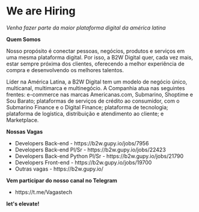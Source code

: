 # We are Hiring

*Venha fazer parte da maior plataforma digital da américa latina*

**Quem Somos**
<p> Nosso propósito é conectar pessoas, negócios, produtos e serviços em uma mesma plataforma digital. Por isso, a B2W Digital quer, cada vez mais, estar sempre próxima dos clientes, oferecendo a melhor experiência de compra e desenvolvendo os melhores talentos. </p>

<p> Líder na América Latina, a B2W Digital tem um modelo de negócio único, multicanal, multimarca e multinegócio. A Companhia atua nas seguintes frentes: e-commerce nas marcas Americanas.com, Submarino, Shoptime e Sou Barato; plataformas de serviços de crédito ao consumidor, com o Submarino Finance e o Digital Finance; plataforma de tecnologia; plataforma de logística, distribuição e atendimento ao cliente; e Marketplace. </p>

**Nossas Vagas**
<ul>
  <li> Developers Back-end - https://b2w.gupy.io/jobs/7956 </li>
  <li> Developers Back-end Pl/Sr - https://b2w.gupy.io/jobs/22423 </li>
  <li> Developers Back-end Python Pl/Sr - https://b2w.gupy.io/jobs/21790 </li>
  <li> Developers Front-end - https://b2w.gupy.io/jobs/19700 </li>
  <li> Outras vagas - https://b2w.gupy.io/ </li>
</ul>

**Vem participar do nosso canal no Telegram**
<ul>
  <li> https://t.me/Vagastech </li>
</ul>



**let's elevate!**
